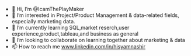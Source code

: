 - 👋 Hi, I’m @IcamThePlayMaker
- 👀 I’m interested in Project/Product Management & data-related fields, especially marketing data.
- 🌱 I’m currently learning SQL,market reserch,user experience,product,tableau,and business as general 
- 💞️ I’m looking to collaborate on learning together about marketing & data
- 📫  How to reach me www.linkedin.com/in/hisyamnashir 




<!---
IcamThePlayMaker/IcamThePlayMaker is a ✨ special ✨ repository because its `README.md` (this file) appears on your GitHub profile.
You can click the Preview link to take a look at your changes.
--->
